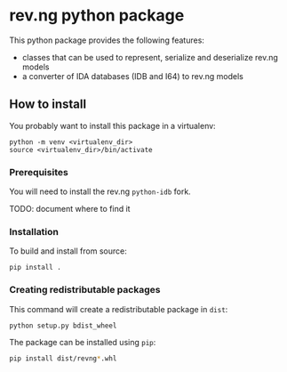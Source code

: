 # rev.ng python package

This python package provides the following features:

- classes that can be used to represent, serialize and deserialize rev.ng models
- a converter of IDA databases (IDB and I64) to rev.ng models

## How to install

You probably want to install this package in a virtualenv:

```shell
python -m venv <virtualenv_dir>
source <virtualenv_dir>/bin/activate
```

### Prerequisites

You will need to install the rev.ng `python-idb` fork.

TODO: document where to find it

### Installation

To build and install from source:

```shell
pip install .
```

### Creating redistributable packages

This command will create a redistributable package in `dist`:

```shell
python setup.py bdist_wheel
```

The package can be installed using `pip`:

```bash
pip install dist/revng*.whl
```
